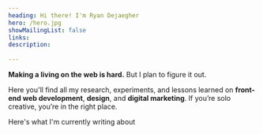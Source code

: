 ```yaml
---
heading: Hi there! I'm Ryan Dejaegher
hero: /hero.jpg
showMailingList: false
links:
description: 
  
---
```



**Making a living on the web is hard.** But I plan to figure it out. 

Here you'll find all my research, experiments, and lessons learned on **front-end web development**, **design**, and **digital marketing**. If you’re solo creative, you’re in the right place.

Here's what I'm currently writing about
